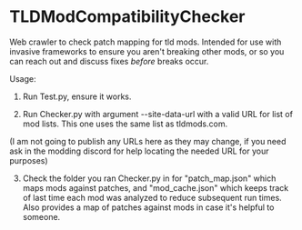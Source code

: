 # TLDModCompatibilityChecker
Web crawler to check patch mapping for tld mods. Intended for use with invasive frameworks to ensure you aren't breaking other mods, or so you can reach out and discuss fixes *before* breaks occur.

Usage:

1) Run Test.py, ensure it works.

2) Run Checker.py with argument --site-data-url with a valid URL for list of mod lists. This one uses the same list as tldmods.com. 

(I am not going to publish any URLs here as they may change, if you need ask in the modding discord for help locating the needed URL for your purposes)

3) Check the folder you ran Checker.py in for "patch_map.json" which maps mods against patches, and "mod_cache.json" which keeps track of last time each mod was analyzed to reduce subsequent run times. Also provides a map of patches against mods in case it's helpful to someone.
